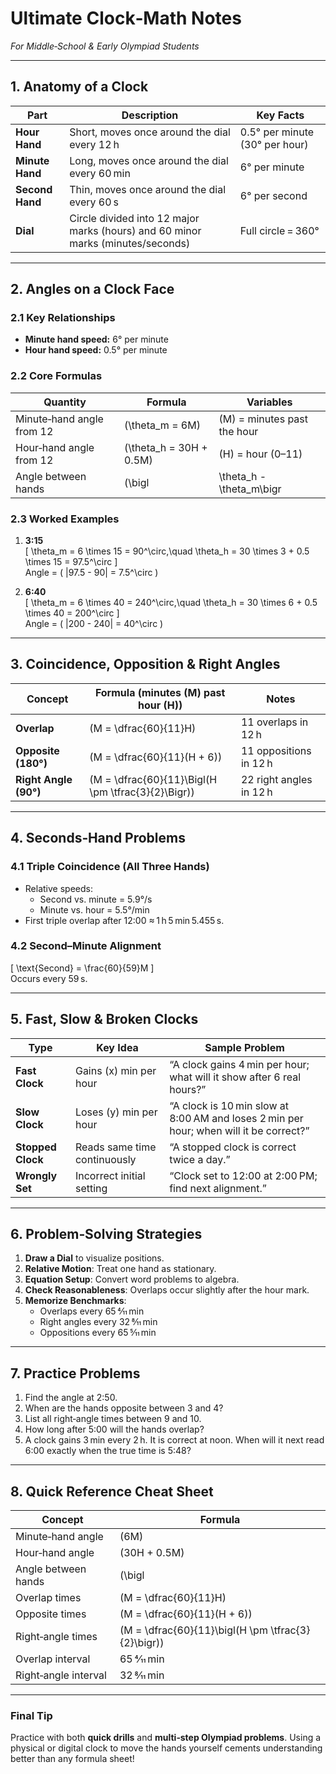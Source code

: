 # Ultimate Clock‑Math Notes  
*For Middle‑School & Early Olympiad Students*  

---

## 1. Anatomy of a Clock

| Part | Description | Key Facts |
|------|-------------|-----------|
| **Hour Hand** | Short, moves once around the dial every 12 h | 0.5° per minute (30° per hour) |
| **Minute Hand** | Long, moves once around the dial every 60 min | 6° per minute |
| **Second Hand** | Thin, moves once around the dial every 60 s | 6° per second |
| **Dial** | Circle divided into 12 major marks (hours) and 60 minor marks (minutes/seconds) | Full circle = 360° |

---

## 2. Angles on a Clock Face

### 2.1 Key Relationships
- **Minute hand speed:** 6° per minute  
- **Hour hand speed:** 0.5° per minute  

### 2.2 Core Formulas
| Quantity | Formula | Variables |
|----------|---------|-----------|
| Minute‑hand angle from 12 | \(\theta_m = 6M\) | \(M\) = minutes past the hour |
| Hour‑hand angle from 12 | \(\theta_h = 30H + 0.5M\) | \(H\) = hour (0–11) |
| Angle between hands | \(\bigl|\theta_h - \theta_m\bigr|\) (if > 180°, subtract from 360°) | — |

### 2.3 Worked Examples
1. **3:15**  
   \[
   \theta_m = 6 \times 15 = 90^\circ,\quad
   \theta_h = 30 \times 3 + 0.5 \times 15 = 97.5^\circ
   \]  
   Angle = \( |97.5 - 90| = 7.5^\circ \)

2. **6:40**  
   \[
   \theta_m = 6 \times 40 = 240^\circ,\quad
   \theta_h = 30 \times 6 + 0.5 \times 40 = 200^\circ
   \]  
   Angle = \( |200 - 240| = 40^\circ \)

---

## 3. Coincidence, Opposition & Right Angles

| Concept | Formula (minutes \(M\) past hour \(H\)) | Notes |
|---------|-----------------------------------------|-------|
| **Overlap** | \(M = \dfrac{60}{11}H\) | 11 overlaps in 12 h |
| **Opposite (180°)** | \(M = \dfrac{60}{11}(H + 6)\) | 11 oppositions in 12 h |
| **Right Angle (90°)** | \(M = \dfrac{60}{11}\Bigl(H \pm \tfrac{3}{2}\Bigr)\) | 22 right angles in 12 h |

---

## 4. Seconds‑Hand Problems

### 4.1 Triple Coincidence (All Three Hands)
- Relative speeds:  
  - Second vs. minute = 5.9°/s  
  - Minute vs. hour = 5.5°/min  
- First triple overlap after 12:00 ≈ 1 h 5 min 5.455 s.

### 4.2 Second–Minute Alignment
\[
\text{Second} = \frac{60}{59}M
\]  
Occurs every 59 s.

---

## 5. Fast, Slow & Broken Clocks

| Type | Key Idea | Sample Problem |
|------|----------|----------------|
| **Fast Clock** | Gains \(x\) min per hour | “A clock gains 4 min per hour; what will it show after 6 real hours?” |
| **Slow Clock** | Loses \(y\) min per hour | “A clock is 10 min slow at 8:00 AM and loses 2 min per hour; when will it be correct?” |
| **Stopped Clock** | Reads same time continuously | “A stopped clock is correct twice a day.” |
| **Wrongly Set** | Incorrect initial setting | “Clock set to 12:00 at 2:00 PM; find next alignment.” |

---

## 6. Problem‑Solving Strategies

1. **Draw a Dial** to visualize positions.  
2. **Relative Motion**: Treat one hand as stationary.  
3. **Equation Setup**: Convert word problems to algebra.  
4. **Check Reasonableness**: Overlaps occur slightly after the hour mark.  
5. **Memorize Benchmarks**:  
   - Overlaps every 65 4⁄11 min  
   - Right angles every 32 8⁄11 min  
   - Oppositions every 65 5⁄11 min

---

## 7. Practice Problems

1. Find the angle at 2:50.  
2. When are the hands opposite between 3 and 4?  
3. List all right‑angle times between 9 and 10.  
4. How long after 5:00 will the hands overlap?  
5. A clock gains 3 min every 2 h. It is correct at noon. When will it next read 6:00 exactly when the true time is 5:48?  

---

## 8. Quick Reference Cheat Sheet

| Concept | Formula |
|---------|---------|
| Minute‑hand angle | \(6M\) |
| Hour‑hand angle | \(30H + 0.5M\) |
| Angle between hands | \(\bigl|30H - 5.5M\bigr|\) (adjust to ≤ 180°) |
| Overlap times | \(M = \dfrac{60}{11}H\) |
| Opposite times | \(M = \dfrac{60}{11}(H + 6)\) |
| Right‑angle times | \(M = \dfrac{60}{11}\bigl(H \pm \tfrac{3}{2}\bigr)\) |
| Overlap interval | 65 4⁄11 min |
| Right‑angle interval | 32 8⁄11 min |

---

### Final Tip  
Practice with both **quick drills** and **multi‑step Olympiad problems**. Using a physical or digital clock to move the hands yourself cements understanding better than any formula sheet!